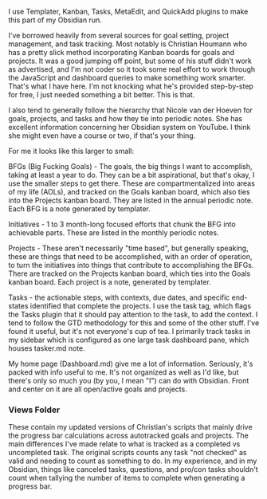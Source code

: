 I use Templater, Kanban, Tasks, MetaEdit, and QuickAdd plugins to make this part of my Obsidian run.

I've borrowed heavily from several sources for goal setting, project management, and task tracking. Most notably is Christian Houmann who has a pretty slick method incorporating Kanban boards for goals and projects. It was a good jumping off point, but some of his stuff didn't work as advertised, and I'm not coder so it took some real effort to work through the JavaScript and dashboard queries to make something work smarter. That's what I have here. I'm not knocking what he's provided step-by-step for free, I just needed something a bit better. This is that.

I also tend to generally follow the hierarchy that Nicole van der Hoeven for goals, projects, and tasks and how they tie into periodic notes. She has excellent information concerning her Obsidian system on YouTube. I think she might even have a course or two, if that's your thing.

For me it looks like this larger to small:

BFGs (Big Fucking Goals) - The goals, the big things I want to accomplish, taking at least a year to do. They can be a bit aspirational, but that's okay, I use the smaller steps to get there. These are compartmentalized into areas of my life (AOLs), and tracked on the Goals kanban board, which also ties into the Projects kanban board. They are listed in the annual periodic note. Each BFG is a note generated by templater.

Initiatives - 1 to 3 month-long focused efforts that chunk the BFG into achievable parts. These are listed in the monthly periodic notes.

Projects - These aren't necessarily "time based", but generally speaking, these are things that need to be accomplished, with an order of operation, to turn the initiatives into things that contribute to accomplishing the BFGs. There are tracked on the Projects kanban board, which ties into the Goals kanban board. Each project is a note, generated by templater.

Tasks - the actionable steps, with contexts, due dates, and specific end-states identified that complete the projects. I use the task tag, which flags the Tasks plugin that it should pay attention to the task, to add the context. I tend to follow the GTD methodology for this and some of the other stuff. I've found it useful, but it's not everyone's cup of tea. I primarily track tasks in my sidebar which is configured as one large task dashboard pane, which houses tasker.md note.

My home page (Dashboard.md) give me a lot of information. Seriously, it's packed with info useful to me. It's not organized as well as I'd like, but there's only so much you (by you, I mean "I") can do with Obsidian. Front and center on it are all open/active goals and projects.

### Views Folder
These contain my updated versions of Christian's scripts that mainly drive the progress bar calculations across autotracked goals and projects. The main differences I've made relate to what is tracked as a completed vs uncompleted task. The original scripts counts any task "not checked" as valid and needing to count as something to do. In my experience, and in my Obsidian, things like canceled tasks, questions, and pro/con tasks shouldn't count when tallying the number of items to complete when generating a progress bar.